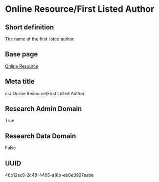 # Online Resource/First Listed Author
## Short definition
The name of the first listed author.
## Base page
[Online Resource](../../Objects/Online%20Resource.md)
## Meta title
csr:Online Resource/First Listed Author
## Research Admin Domain
True
## Research Data Domain
False
## UUID
46b12ac8-2c48-4405-a18b-eb0e3927eabe
